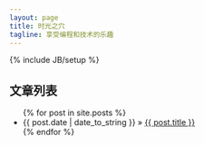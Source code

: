 ```yaml
---
layout: page
title: 时光之穴
tagline: 享受编程和技术的乐趣 
---
```

{% include JB/setup %}

    
## 文章列表

<ul class="posts">
  {% for post in site.posts %}
    <li><span>{{ post.date | date_to_string }}</span> &raquo; <a href="{{ BASE_PATH }}{{ post.url }}">{{ post.title }}</a></li>
  {% endfor %}
</ul>

